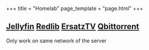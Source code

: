 +++
title = "Homelab"
page_template = "page.html"
+++


## [Jellyfin](https://jellyfin.ankitn.duckdns.org) [Redlib](https://redlib.ankitn.duckdns.org) [ErsatzTV](https://etv.ankitn.duckdns.org) [Qbittorrent](https://qt.ankitn.duckdns.org)


Only work on same network of the server
